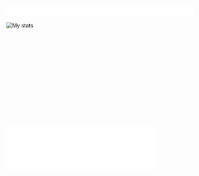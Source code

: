 <img src="elements/header.svg" width="80%" alt="Hello There" style="margin-bottom:-450px">

<img src="elements/border.svg" width="100%" height="30" alt="css-in-readme">


![My stats](https://github-readme-stats.vercel.app/api?username=jaedon-heger&show_icons=true&theme=vue-dark)

